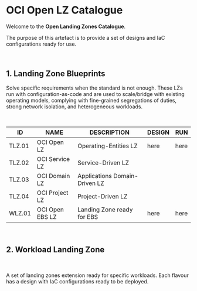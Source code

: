 # OCI Open LZ Catalogue

Welcome to the **Open Landing Zones Catalogue**. 

The purpose of this artefact is to provide a set of designs and IaC configurations ready for use.

&nbsp; 

## 1. Landing Zone Blueprints

Solve specific requirements when the standard is not enough. These LZs run with configuration-as-code and are used to scale/bridge with existing operating models, complying with fine-grained segregations of duties, strong network isolation, and heterogeneous workloads.

&nbsp; 

| ID | NAME | DESCRIPTION  | DESIGN | RUN  
|---|---|---|---|---|
| TLZ.01 | OCI Open LZ | Operating-Entities LZ | here | here |
| TLZ.02 | OCI Service LZ  | Service-Driven LZ | | |
| TLZ.03 | OCI Domain LZ  | Applications Domain-Driven LZ | | |
| TLZ.04 | OCI Project LZ  | Project-Driven LZ | | |
| WLZ.01 | OCI Open EBS LZ | Landing Zone ready for EBS | here | here | 

&nbsp; 

## 2. Workload Landing Zone 

&nbsp; 

A set of landing zones extension ready for specific workloads. Each flavour has a design with IaC configurations ready to be deployed. 